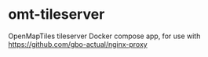 # omt-tileserver
OpenMapTiles tileserver Docker compose app, for use with https://github.com/gbo-actual/nginx-proxy

